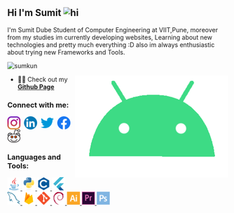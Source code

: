 <!--[![MasterHead](https://media-exp1.licdn.com/dms/image/C4E16AQF-YdClTtUhMg/profile-displaybackgroundimage-shrink_350_1400/0?e=1609372800&v=beta&t=6E5tCS27PQAir7y2vnMPjAmQe85xrTOIVUQT1A72gC0)](https://pavanpatil45.github.io/P4V4N-Page)-->
## Hi I'm Sumit <img src="https://user-images.githubusercontent.com/1303154/88677602-1635ba80-d120-11ea-84d8-d263ba5fc3c0.gif" width="28px" alt="hi">
<!--<h1 align="center">Hi 👋, I'm Sumit</h1>-->
I'm Sumit Dube Student of Computer Engineering at VIIT,Pune, moreover from my studies im currently developing websites, Learning about new technologies and pretty much everything :D also im always enthusiastic about trying new Frameworks and Tools.

<p align="left"> <img src="https://komarev.com/ghpvc/?username=pavanpatil45&label=Profile%20views&color=129e00&style=plastic" alt="sumkun" /> </p>
<img align="right" alt="Coding" width="350" src="./g8.gif">
<!--https://cdn.dribbble.com/users/2646423/screenshots/5507196/computer.gif">-->

- 👨‍💻 Check out my [**Github Page**](https://pavanpatil45.github.io/P4V4N-Page)

<!--- 📫 How to reach me **sumitdube2303@gmail.com**-->

<h3 align="left">Connect with me:</h3>
<p align="left">
  
<a href="https://instagram.com/ig_summ/" target="blank"><img align="center" src="/connect with me/insta.png" alt="instagram" width="30" /></a>&nbsp;
<a href="https://linkedin.com/sumitdube/" target="blank"><img align="center" src="/connect with me/linkedin.webp" alt="linkedin" height="30" width="30" /></a>&nbsp;
<a href="https://twitter.com/theorangefoxx/" target="blank"><img align="center" src="/connect with me/twitter.png" alt="twitter" width="30" /></a>&nbsp;
<a href="https://facebook.com/theorangefoxx/" target="blank"><img align="center" src="/connect with me/facebook.webp" alt="facebook" height="30" width="30" /></a>&nbsp;
<a href="https://www.reddit.com/user/chidoriswag/" target="blank"><img align="center" src="/connect with me/reddit.svg" alt="reddit" width="30" /></a>&nbsp;
</p>
<h3 align="left">Languages and Tools:</h3>
<p align="left"> 
<a href="https://www.oracle.com/in/java/" target="_blank"> <img src="/tools used/java.svg" alt="java" width="30" height="30"/> </a>
<a href="https://www.python.org/" target="_blank"> <img src="/tools used/python.svg" alt="python" width="30" height="30"/> </a>
<a href="https://www.cprogramming.com/" target="_blank"> <img src="/tools used/c.svg" alt="c" width="30" height="30"/> </a> 
<a href="https://flutter.dev" target="_blank"> <img src="/tools used/flutter.svg" alt="flutter" width="30" height="30"/> </a> 
<a href="https://www.mysql.com/" target="_blank"> <img src="/tools used/mysql.svg" alt="mysql" width="30" height="30"/> </a> 
<a href="https://www.firebase.com/" target="_blank"> <img src="/tools used/firebase.png" alt="mysql" width="30" height="30"/> </a> 
<a href="https://git-scm.com/" target="_blank"> <img src="/tools used/git.svg" alt="git" width="30" height="30"/> </a> 
<a href="https://www.debian.org/" target="_blank"> <img src="/tools used/debian.svg" alt="debian" width="30" height="30"/> </a>
<a href="https://www.adobe.com/in/products/illustrator.html" target="_blank"> <img src="/tools used/illustrator.svg" alt="illustrator" width="30" height="30"/> </a>
<a href="https://www.adobe.com/in/products/premiere.html" target="_blank"> <img src="/tools used/premier.svg" alt="premierpro" width="30" height="30"/> </a>
<a href="https://www.adobe.com/in/products/photoshop.html" target="_blank"> <img src="/tools used/photoshop.svg" alt="photoshop" width="30" height="30"/> </a>





